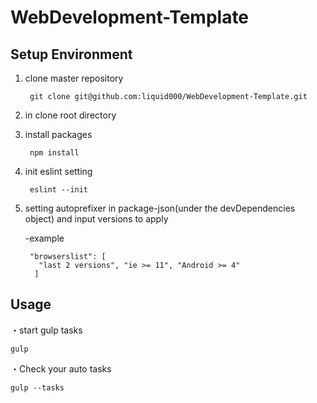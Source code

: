 # WebDevelopment-Template


## Setup Environment

1. clone master repository

        git clone git@github.com:liquid000/WebDevelopment-Template.git

2. in clone root directory

3. install packages

        npm install

4. init eslint setting

        eslint --init
        
5. setting autoprefixer in package-json(under the devDependencies object) and input versions to apply

   -example

        "browserslist": [
          "last 2 versions", "ie >= 11", "Android >= 4"
         ]


## Usage

・start gulp tasks

    gulp

・Check your auto tasks

    gulp --tasks
